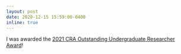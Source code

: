 ```yaml
---
layout: post
date: 2020-12-15 15:59:00-0400
inline: true
---
```


I was awarded the [2021 CRA Outstanding Undergraduate Researcher Award](https://cra.org/about/awards/outstanding-undergraduate-researcher-award/)!
